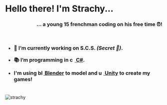 <h1 align="left"><strong>Hello</strong> there! I'm <strong>Strachy</strong>...</h1>

<h3 align="right">... a young 15 frenchman <strong>coding</strong> on his <strong>free time</strong> ⏰!</h3>

<br>

<h3>

- 💼 I’m currently **working** on **S.C.S.** *(Secret 🤫)*.

- 📚 I’m **programming** in <a href="https://docs.microsoft.com/en-us/dotnet/csharp/" target="_blank" rel="noreferrer"> <img src="https://cdn.worldvectorlogo.com/logos/c--4.svg" alt="csharp" width="16" height="16"/>&nbsp;**C#**</a>.

- I'm using <a href="https://www.blender.org/" target="_blank" rel="noreferrer"> <img src="https://upload.wikimedia.org/wikipedia/commons/thumb/0/0c/Blender_logo_no_text.svg/1251px-Blender_logo_no_text.svg.png" alt="blender" width="18" height="16"/>&nbsp;**Blender**</a> to **model** and <a href="https://unity.com/" target="_blank" rel="noreferrer"> <img src="https://preview.redd.it/tu3gt6ysfxq71.png?auto=webp&s=10ab55d9dc09e7ed6ea59bd5916800a5272d5969" alt="unity" width="16" height="16"/>&nbsp;**Unity**</a> to **create my games**!

</h3>

#

<p><img align="center" src="https://github-readme-stats.vercel.app/api/top-langs?username=strachy&show_icons=true&locale=en&layout=compact" alt="strachy" /></p>
